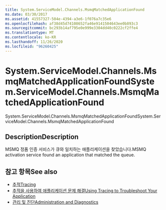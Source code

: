 ```yaml
---
title: System.ServiceModel.Channels.MsmqMatchedApplicationFound
ms.date: 03/30/2017
ms.assetid: 41557327-504e-4394-a3e6-1f076a7c35e6
ms.openlocfilehash: af38d45d74108652fa46e9141504643ee0b893c3
ms.sourcegitcommit: bc293b14af795e0e999e3304dd40c0222cf2ffe4
ms.translationtype: MT
ms.contentlocale: ko-KR
ms.lasthandoff: 11/26/2020
ms.locfileid: "96260425"
---
```

# <a name="systemservicemodelchannelsmsmqmatchedapplicationfound"></a><span data-ttu-id="dfada-102">System.ServiceModel.Channels.MsmqMatchedApplicationFound</span><span class="sxs-lookup"><span data-stu-id="dfada-102">System.ServiceModel.Channels.MsmqMatchedApplicationFound</span></span>

<span data-ttu-id="dfada-103">System.ServiceModel.Channels.MsmqMatchedApplicationFound</span><span class="sxs-lookup"><span data-stu-id="dfada-103">System.ServiceModel.Channels.MsmqMatchedApplicationFound</span></span>  
  
## <a name="description"></a><span data-ttu-id="dfada-104">Description</span><span class="sxs-lookup"><span data-stu-id="dfada-104">Description</span></span>  

 <span data-ttu-id="dfada-105">MSMQ 정품 인증 서비스가 큐와 일치하는 애플리케이션을 찾았습니다.</span><span class="sxs-lookup"><span data-stu-id="dfada-105">MSMQ activation service found an application that matched the queue.</span></span>  
  
## <a name="see-also"></a><span data-ttu-id="dfada-106">참고 항목</span><span class="sxs-lookup"><span data-stu-id="dfada-106">See also</span></span>

- [<span data-ttu-id="dfada-107">추적</span><span class="sxs-lookup"><span data-stu-id="dfada-107">Tracing</span></span>](index.md)
- [<span data-ttu-id="dfada-108">추적을 사용하여 애플리케이션 문제 해결</span><span class="sxs-lookup"><span data-stu-id="dfada-108">Using Tracing to Troubleshoot Your Application</span></span>](using-tracing-to-troubleshoot-your-application.md)
- [<span data-ttu-id="dfada-109">관리 및 진단</span><span class="sxs-lookup"><span data-stu-id="dfada-109">Administration and Diagnostics</span></span>](../index.md)
